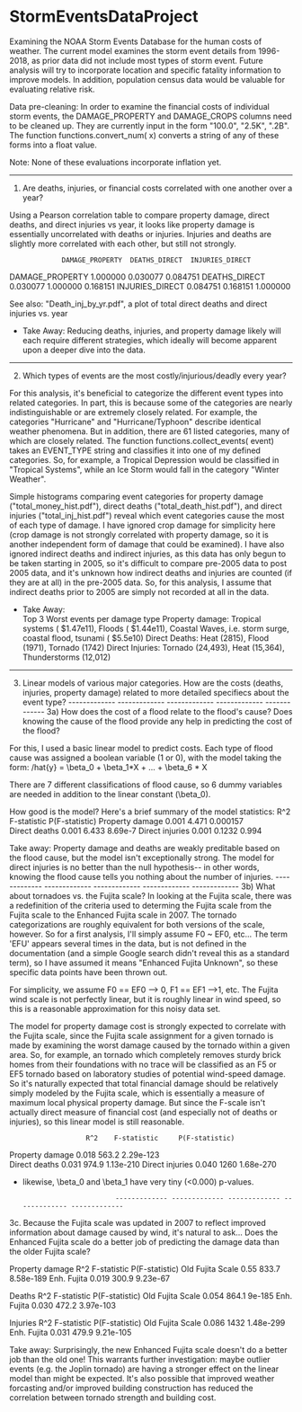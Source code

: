 # StormEventsDataProject
Examining the NOAA Storm Events Database for the human costs of weather.  The current model examines the 
storm event details from 1996-2018, as prior data did not include most types of storm event.  Future analysis 
will try to incorporate location and specific fatality information to improve models.  In addition, population
census data would be valuable for evaluating relative risk.

Data pre-cleaning:  In order to examine the financial costs of individual storm events, the DAMAGE_PROPERTY and 
DAMAGE_CROPS columns need to be cleaned up.  They are currently input in the form "100.0", "2.5K", ".2B". 
The function functions.convert_num( x) converts a string of any of these forms into a float value.

Note: None of these evaluations incorporate inflation yet.

----------------------------------------------------------------------------------------------------------------
1.  Are deaths, injuries, or financial costs correlated with one another over a year?

Using a Pearson correlation table to compare property damage, direct deaths, and direct injuries vs year, 
it looks like property damage is essentially uncorrelated with deaths or injuries.  Injuries and deaths are
slightly more correlated with each other, but still not strongly.

                 DAMAGE_PROPERTY  DEATHS_DIRECT  INJURIES_DIRECT
DAMAGE_PROPERTY         1.000000       0.030077         0.084751
DEATHS_DIRECT           0.030077       1.000000         0.168151
INJURIES_DIRECT         0.084751       0.168151         1.000000

See also: "Death_inj_by_yr.pdf", a plot of total direct deaths and direct injuries vs. year

* Take Away:  Reducing deaths, injuries, and property damage likely will each require different strategies, 
              which ideally will become apparent upon a deeper dive into the data.
  
--------------------------------------------------------------------------------------------------------------------------------
2.  Which types of events are the most costly/injurious/deadly every year?  

For this analysis, it's beneficial to categorize the different event types into related categories. In part, this is because 
some of the categories are nearly indistinguishable or are extremely closely related.  For example, the categories "Hurricane" 
and "Hurricane/Typhoon" describe identical weather phenomena.  But in addition, there are 61 listed categories, many of which 
are closely related.  The function functions.collect_events( event) takes an EVENT_TYPE string and classifies it into one of 
my defined categories.  So, for example, a Tropical Depression would be classified in "Tropical Systems", while an Ice Storm 
would fall in the category "Winter Weather".

Simple histograms comparing event categories for property damage ("total_money_hist.pdf"), direct deaths ("total_death_hist.pdf"), 
and direct injuries ("total_inj_hist.pdf") reveal which event categories cause the most of each type of damage. I have ignored 
crop damage for simplicity here (crop damage is not strongly correlated with property damage, so it is another independent 
form of damage that could be examined).  I have also ignored indirect deaths and indirect injuries, as this data has only begun
to be taken starting in 2005, so it's difficult to compare pre-2005 data to post 2005 data, and it's unknown how indirect deaths
and injuries are counted (if they are at all) in the pre-2005 data.  So, for this analysis, I assume that indirect deaths prior to 
2005 are simply not recorded at all in the data.

* Take Away:  
Top 3 Worst events per damage type
Property damage:  Tropical systems ( $1.47e11), Floods ( $1.44e11), Coastal Waves, i.e. storm surge, coastal flood, tsunami ( $5.5e10)
Direct Deaths: Heat (2815), Flood (1971), Tornado (1742)
Direct Injuries:  Tornado (24,493), Heat (15,364), Thunderstorms (12,012)


--------------------------------------------------------------------------------------------------------------------------------
3.  Linear models of various major categories.  How are the costs (deaths, injuries, property damage) related to more detailed
specifiecs about the event type?
                             ------------- ------------- ------------- ------------- -------------
3a)  How does the cost of a flood relate to the flood's cause?  Does knowing the cause of the flood provide any help in predicting
the cost of the flood?

For this, I used a basic linear model to predict costs.  Each type of flood cause was assigned a boolean variable (1 or 0), with
the model taking the form:
      /hat{y} = \beta_0 + \beta_1*X + ... + \beta_6 * X
      
There are 7 different classifications of flood cause, so 6 dummy variables are needed in addition to the linear constant (\beta_0).

How good is the model?  Here's a brief summary of the model statistics:
                       R^2    F-statistic     P(F-statistic)
Property damage       0.001      4.471          0.000157  
Direct deaths         0.001      6.433          8.69e-7
Direct injuries       0.001      0.1232         0.994  
 
Take away:  Property damage and deaths are weakly preditable based on the flood cause, but the model isn't exceptionally strong.
            The model for direct injuries is no better than the null hypothesis-- in other words, knowing the flood cause tells you 
            nothing about the number of injuries.
                             ------------- ------------- ------------- ------------- -------------
3b) What about tornadoes vs. the Fujita scale?  In looking at the Fujita scale, there was a redefinition of the criteria used to 
determing the Fujita scale from the Fujita scale to the Enhanced Fujita scale in 2007.  The tornado categorizations are roughly
equivalent for both versions of the scale, however.  So for a first analysis, I'll simply assume F0 ~ EF0, etc...  The term 'EFU' 
appears several times in the data, but is not defined in the documentation (and a simple Google search didn't reveal this as
a standard term), so I have assumed it means "Enhanced Fujita Unknown", so these specific data points have been thrown out.

For simplicity, we assume F0 == EF0 --> 0, F1 == EF1 -->1, etc.  The Fujita wind scale is not perfectly linear, but it is roughly 
linear in wind speed, so this is a reasonable approximation for this noisy data set.

The model for property damage cost is strongly expected to correlate with the Fujita scale, since the Fujita scale assignment for
a given tornado is made by examining the worst damage caused by the tornado within a given area.  So, for example, an tornado
which completely removes sturdy brick homes from their foundations with no trace will be classified as an F5 or EF5 tornado based on 
laboratory studies of potential wind-speed damage.  So it's naturally expected that total financial damage should be relatively simply 
modeled by the Fujita scale, which is essentially a measure of maximum local physical property damage.  But since the F-scale isn't 
actually  direct measure of financial cost (and especially not of deaths or injuries), so this linear model is still reasonable.

                       R^2    F-statistic     P(F-statistic)
Property damage       0.018      563.2          2.29e-123  
Direct deaths         0.031      974.9          1.13e-210
Direct injuries       0.040      1260           1.68e-270
* likewise, \beta_0 and \beta_1 have very tiny (<0.000) p-values.

                             ------------- ------------- ------------- ------------- -------------
3c.  Because the Fujita scale was updated in 2007 to reflect improved information about damage caused by wind, it's natural to ask...
Does the Enhanced Fujita scale do a better job of predicting the damage data than the older Fujita scale?

Property damage     R^2    F-statistic     P(F-statistic)
Old Fujita Scale    0.55      833.7          8.58e-189
Enh. Fujita         0.019     300.9          9.23e-67

Deaths              R^2    F-statistic     P(F-statistic)
Old Fujita Scale    0.054     864.1          9e-185
Enh. Fujita         0.030     472.2          3.97e-103

Injuries            R^2    F-statistic     P(F-statistic)
Old Fujita Scale    0.086     1432           1.48e-299
Enh. Fujita         0.031     479.9          9.21e-105

Take away:  Surprisingly, the new Enhanced Fujita scale doesn't do a better job than the old one!  This warrants further investigation:
maybe outlier events (e.g. the Joplin tornado) are having a stronger effect on the linear model than might be expected.  It's also 
possible that improved weather forcasting and/or improved building construction has reduced the correlation between tornado
strength and building cost.  

